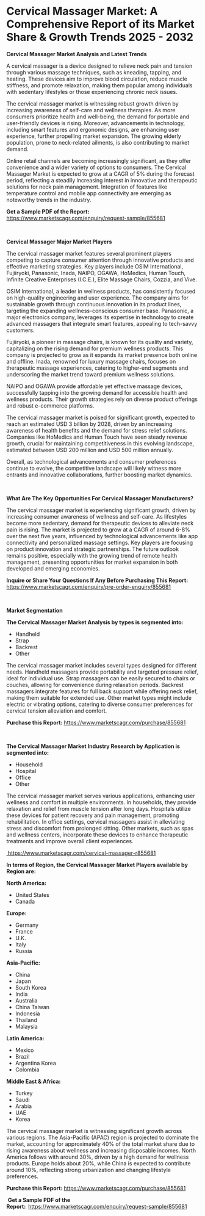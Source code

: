 <p><h1>Cervical Massager Market: A Comprehensive Report of its Market Share & Growth Trends 2025 - 2032</h1></p><p><strong>Cervical Massager Market Analysis and Latest Trends</strong></p>
<p><p>A cervical massager is a device designed to relieve neck pain and tension through various massage techniques, such as kneading, tapping, and heating. These devices aim to improve blood circulation, reduce muscle stiffness, and promote relaxation, making them popular among individuals with sedentary lifestyles or those experiencing chronic neck issues. </p><p>The cervical massager market is witnessing robust growth driven by increasing awareness of self-care and wellness therapies. As more consumers prioritize health and well-being, the demand for portable and user-friendly devices is rising. Moreover, advancements in technology, including smart features and ergonomic designs, are enhancing user experience, further propelling market expansion. The growing elderly population, prone to neck-related ailments, is also contributing to market demand. </p><p>Online retail channels are becoming increasingly significant, as they offer convenience and a wider variety of options to consumers. The Cervical Massager Market is expected to grow at a CAGR of 5% during the forecast period, reflecting a steadily increasing interest in innovative and therapeutic solutions for neck pain management. Integration of features like temperature control and mobile app connectivity are emerging as noteworthy trends in the industry.</p></p>
<p><strong>Get a Sample PDF of the Report:&nbsp;</strong> <a href="https://www.marketscagr.com/enquiry/request-sample/855681?utm_campaign=2033&utm_medium=2&utm_source=Github&utm_content=ia&utm_term=13042025&utm_id=cervical-massager">https://www.marketscagr.com/enquiry/request-sample/855681</a></p>
<p>&nbsp;</p>
<p><strong>Cervical Massager Major Market Players</strong></p>
<p><p>The cervical massager market features several prominent players competing to capture consumer attention through innovative products and effective marketing strategies. Key players include OSIM International, Fujiiryoki, Panasonic, Inada, NAIPO, OGAWA, HoMedics, Human Touch, Infinite Creative Enterprises (I.C.E.), Elite Massage Chairs, Cozzia, and Vive.</p><p>OSIM International, a leader in wellness products, has consistently focused on high-quality engineering and user experience. The company aims for sustainable growth through continuous innovation in its product lines, targeting the expanding wellness-conscious consumer base. Panasonic, a major electronics company, leverages its expertise in technology to create advanced massagers that integrate smart features, appealing to tech-savvy customers.</p><p>Fujiiryoki, a pioneer in massage chairs, is known for its quality and variety, capitalizing on the rising demand for premium wellness products. This company is projected to grow as it expands its market presence both online and offline. Inada, renowned for luxury massage chairs, focuses on therapeutic massage experiences, catering to higher-end segments and underscoring the market trend toward premium wellness solutions.</p><p>NAIPO and OGAWA provide affordable yet effective massage devices, successfully tapping into the growing demand for accessible health and wellness products. Their growth strategies rely on diverse product offerings and robust e-commerce platforms.</p><p>The cervical massager market is poised for significant growth, expected to reach an estimated USD 3 billion by 2028, driven by an increasing awareness of health benefits and the demand for stress relief solutions. Companies like HoMedics and Human Touch have seen steady revenue growth, crucial for maintaining competitiveness in this evolving landscape, estimated between USD 200 million and USD 500 million annually.</p><p>Overall, as technological advancements and consumer preferences continue to evolve, the competitive landscape will likely witness more entrants and innovative collaborations, further boosting market dynamics.</p></p>
<p>&nbsp;</p>
<p><strong>What Are The Key Opportunities For Cervical Massager Manufacturers?</strong></p>
<p><p>The cervical massager market is experiencing significant growth, driven by increasing consumer awareness of wellness and self-care. As lifestyles become more sedentary, demand for therapeutic devices to alleviate neck pain is rising. The market is projected to grow at a CAGR of around 6-8% over the next five years, influenced by technological advancements like app connectivity and personalized massage settings. Key players are focusing on product innovation and strategic partnerships. The future outlook remains positive, especially with the growing trend of remote health management, presenting opportunities for market expansion in both developed and emerging economies.</p></p>
<p><strong>Inquire or Share Your Questions If Any Before Purchasing This Report:</strong> <a href="https://www.marketscagr.com/enquiry/pre-order-enquiry/855681?utm_campaign=2033&utm_medium=2&utm_source=Github&utm_content=ia&utm_term=13042025&utm_id=cervical-massager">https://www.marketscagr.com/enquiry/pre-order-enquiry/855681</a></p>
<p>&nbsp;</p>
<p><strong>Market Segmentation</strong></p>
<p><strong>The Cervical Massager Market Analysis by types is segmented into:</strong></p>
<p><ul><li>Handheld</li><li>Strap</li><li>Backrest</li><li>Other</li></ul></p>
<p><p>The cervical massager market includes several types designed for different needs. Handheld massagers provide portability and targeted pressure relief, ideal for individual use. Strap massagers can be easily secured to chairs or couches, allowing for convenience during relaxation periods. Backrest massagers integrate features for full back support while offering neck relief, making them suitable for extended use. Other market types might include electric or vibrating options, catering to diverse consumer preferences for cervical tension alleviation and comfort.</p></p>
<p><strong>Purchase this Report:&nbsp;</strong><a href="https://www.marketscagr.com/purchase/855681?utm_campaign=2033&utm_medium=2&utm_source=Github&utm_content=ia&utm_term=13042025&utm_id=cervical-massager">https://www.marketscagr.com/purchase/855681</a></p>
<p>&nbsp;</p>
<p><strong>The Cervical Massager Market Industry Research by Application is segmented into:</strong></p>
<p><ul><li>Household</li><li>Hospital</li><li>Office</li><li>Other</li></ul></p>
<p><p>The cervical massager market serves various applications, enhancing user wellness and comfort in multiple environments. In households, they provide relaxation and relief from muscle tension after long days. Hospitals utilize these devices for patient recovery and pain management, promoting rehabilitation. In office settings, cervical massagers assist in alleviating stress and discomfort from prolonged sitting. Other markets, such as spas and wellness centers, incorporate these devices to enhance therapeutic treatments and improve overall client experiences.</p></p>
<p><a href="https://www.marketscagr.com/cervical-massager-r855681?utm_campaign=2033&utm_medium=2&utm_source=Github&utm_content=ia&utm_term=13042025&utm_id=cervical-massager">&nbsp;https://www.marketscagr.com/cervical-massager-r855681</a></p>
<p><strong>In terms of Region, the Cervical Massager Market Players available by Region are:</strong></p>
<p>
    <p> <strong> North America: </strong>
        <ul>
            <li>United States</li>
            <li>Canada</li>
        </ul>
        </p> 
    <p> <strong> Europe: </strong>
        <ul>
            <li>Germany</li>
            <li>France</li>
            <li>U.K.</li>
            <li>Italy</li>
            <li>Russia</li>
        </ul>
        </p> 
    <p> <strong> Asia-Pacific: </strong>
        <ul>
            <li>China</li>
            <li>Japan</li>
            <li>South Korea</li>
            <li>India</li>
            <li>Australia</li>
            <li>China Taiwan</li>
            <li>Indonesia</li>
            <li>Thailand</li>
            <li>Malaysia</li>
        </ul>
        </p> 
    <p> <strong> Latin America: </strong>
        <ul>
            <li>Mexico</li>
            <li>Brazil</li>
            <li>Argentina Korea</li>
            <li>Colombia</li>
        </ul>
        </p> 
    <p> <strong> Middle East & Africa: </strong>
        <ul>
            <li>Turkey</li>
            <li>Saudi</li>
            <li>Arabia</li>
            <li>UAE</li>
            <li>Korea</li>
        </ul>
    </p>
    </p>
<p><p>The cervical massager market is witnessing significant growth across various regions. The Asia-Pacific (APAC) region is projected to dominate the market, accounting for approximately 40% of the total market share due to rising awareness about wellness and increasing disposable incomes. North America follows with around 30%, driven by a high demand for wellness products. Europe holds about 20%, while China is expected to contribute around 10%, reflecting strong urbanization and changing lifestyle preferences.</p></p>
<p><strong>Purchase this Report: </strong><a href="https://www.marketscagr.com/purchase/855681?utm_campaign=2033&utm_medium=2&utm_source=Github&utm_content=ia&utm_term=13042025&utm_id=cervical-massager">https://www.marketscagr.com/purchase/855681</a></p>
<p>&nbsp;<strong>Get a Sample PDF of the Report:&nbsp;&nbsp;</strong><a href="https://www.marketscagr.com/enquiry/request-sample/855681?utm_campaign=2033&utm_medium=2&utm_source=Github&utm_content=ia&utm_term=13042025&utm_id=cervical-massager">https://www.marketscagr.com/enquiry/request-sample/855681</a></p>
<p><strong></strong></p>
<p><p></p><p></p><p></p></p>